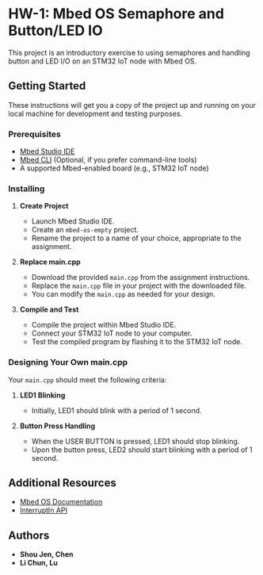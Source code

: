 # HW-1: Mbed OS Semaphore and Button/LED IO

This project is an introductory exercise to using semaphores and handling button and LED I/O on an STM32 IoT node with Mbed OS.

## Getting Started

These instructions will get you a copy of the project up and running on your local machine for development and testing purposes.

### Prerequisites

- [Mbed Studio IDE](https://os.mbed.com/studio/)
- [Mbed CLI](https://os.mbed.com/docs/mbed-os/v6.15/build-tools/mbed-cli.html) (Optional, if you prefer command-line tools)
- A supported Mbed-enabled board (e.g., STM32 IoT node)

### Installing

1. **Create Project**
   - Launch Mbed Studio IDE.
   - Create an `mbed-os-empty` project.
   - Rename the project to a name of your choice, appropriate to the assignment.

2. **Replace main.cpp**
   - Download the provided `main.cpp` from the assignment instructions.
   - Replace the `main.cpp` file in your project with the downloaded file.
   - You can modify the `main.cpp` as needed for your design.

3. **Compile and Test**
   - Compile the project within Mbed Studio IDE.
   - Connect your STM32 IoT node to your computer.
   - Test the compiled program by flashing it to the STM32 IoT node.

### Designing Your Own main.cpp

Your `main.cpp` should meet the following criteria:

1. **LED1 Blinking**
   - Initially, LED1 should blink with a period of 1 second.

2. **Button Press Handling**
   - When the USER BUTTON is pressed, LED1 should stop blinking.
   - Upon the button press, LED2 should start blinking with a period of 1 second.

## Additional Resources

- [Mbed OS Documentation](https://os.mbed.com/docs/)
- [InterruptIn API](https://os.mbed.com/docs/mbed-os/v6.15/apis/interruptin.html)

## Authors

- **Shou Jen, Chen**
- **Li Chun, Lu**
